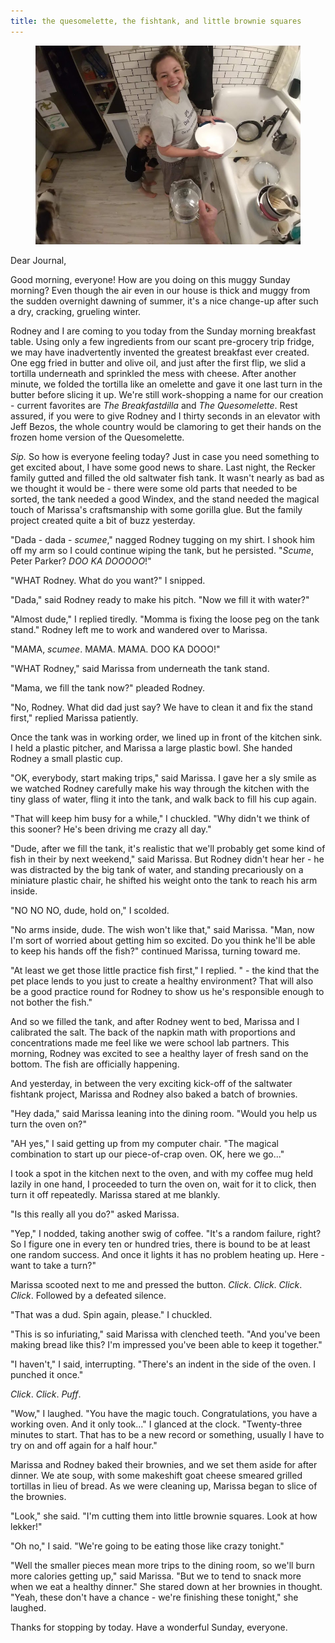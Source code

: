 ```yaml
---
title: the quesomelette, the fishtank, and little brownie squares
---
```


<figure>
  <a href="/images/banners/2020-05-24.jpg">
    <img alt="banner" src="/images/banners/2020-05-24.jpg"/>
  </a>
</figure>

Dear Journal,

Good morning, everyone!  How are you doing on this muggy Sunday
morning?  Even though the air even in our house is thick and muggy
from the sudden overnight dawning of summer, it's a nice change-up
after such a dry, cracking, grueling winter.

Rodney and I are coming to you today from the Sunday morning breakfast
table.  Using only a few ingredients from our scant pre-grocery trip
fridge, we may have inadvertently invented the greatest breakfast ever
created.  One egg fried in butter and olive oil, and just after the
first flip, we slid a tortilla underneath and sprinkled the mess with
cheese.  After another minute, we folded the tortilla like an omelette
and gave it one last turn in the butter before slicing it up.  We're
still work-shopping a name for our creation - current favorites are
_The Breakfastdilla_ and _The Quesomelette_.  Rest assured, if you
were to give Rodney and I thirty seconds in an elevator with Jeff
Bezos, the whole country would be clamoring to get their hands on the
frozen home version of the Quesomelette.

_Sip._ So how is everyone feeling today?  Just in case you need
something to get excited about, I have some good news to share.  Last
night, the Recker family gutted and filled the old saltwater fish
tank.  It wasn't nearly as bad as we thought it would be - there were
some old parts that needed to be sorted, the tank needed a good
Windex, and the stand needed the magical touch of Marissa's
craftsmanship with some gorilla glue.  But the family project created
quite a bit of buzz yesterday.

"Dada - dada - _scumee_," nagged Rodney tugging on my shirt.  I shook
him off my arm so I could continue wiping the tank, but he persisted.
"_Scume_, Peter Parker?  _DOO KA DOOOOO_!"

"WHAT Rodney.  What do you want?" I snipped.

"Dada," said Rodney ready to make his pitch.  "Now we fill it with
water?"

"Almost dude," I replied tiredly.  "Momma is fixing the loose peg on
the tank stand."  Rodney left me to work and wandered over to Marissa.

"MAMA, _scumee_.  MAMA.  MAMA.  DOO KA DOOO!"

"WHAT Rodney," said Marissa from underneath the tank stand.

"Mama, we fill the tank now?" pleaded Rodney.

"No, Rodney.  What did dad just say?  We have to clean it and fix the
stand first," replied Marissa patiently.

Once the tank was in working order, we lined up in front of the
kitchen sink.  I held a plastic pitcher, and Marissa a large plastic
bowl.  She handed Rodney a small plastic cup.

"OK, everybody, start making trips," said Marissa.  I gave her a sly
smile as we watched Rodney carefully make his way through the kitchen
with the tiny glass of water, fling it into the tank, and walk back to
fill his cup again.

"That will keep him busy for a while," I chuckled.  "Why didn't we
think of this sooner?  He's been driving me crazy all day."

"Dude, after we fill the tank, it's realistic that we'll probably get
some kind of fish in their by next weekend," said Marissa.  But Rodney
didn't hear her - he was distracted by the big tank of water, and
standing precariously on a miniature plastic chair, he shifted his
weight onto the tank to reach his arm inside.

"NO NO NO, dude, hold on," I scolded.

"No arms inside, dude.  The wish won't like that," said Marissa.
"Man, now I'm sort of worried about getting him so excited.  Do you
think he'll be able to keep his hands off the fish?" continued
Marissa, turning toward me.

"At least we get those little practice fish first," I replied.  " -
the kind that the pet place lends to you just to create a healthy
environment?  That will also be a good practice round for Rodney to
show us he's responsible enough to not bother the fish."

And so we filled the tank, and after Rodney went to bed, Marissa and I
calibrated the salt.  The back of the napkin math with proportions and
concentrations made me feel like we were school lab partners.  This
morning, Rodney was excited to see a healthy layer of fresh sand on
the bottom.  The fish are officially happening.

And yesterday, in between the very exciting kick-off of the saltwater
fishtank project, Marissa and Rodney also baked a batch of brownies.

"Hey dada," said Marissa leaning into the dining room.  "Would you
help us turn the oven on?"

"AH yes," I said getting up from my computer chair.  "The magical
combination to start up our piece-of-crap oven.  OK, here we go..."

I took a spot in the kitchen next to the oven, and with my coffee mug
held lazily in one hand, I proceeded to turn the oven on, wait for it
to click, then turn it off repeatedly.  Marissa stared at me blankly.

"Is this really all you do?" asked Marissa.

"Yep," I nodded, taking another swig of coffee.  "It's a random
failure, right?  So I figure one in every ten or hundred tries, there
is bound to be at least one random success.  And once it lights it has
no problem heating up.  Here - want to take  a turn?"

Marissa scooted next to me and pressed the button.  _Click_.  _Click_.
_Click_.  _Click_.  Followed by a defeated silence.

"That was a dud.  Spin again, please." I chuckled.

"This is so infuriating," said Marissa with clenched teeth.  "And
you've been making bread like this?  I'm impressed you've been able to
keep it together."

"I haven't," I said, interrupting.  "There's an indent in the side of
the oven.  I punched it once."

_Click_.  _Click_.  _Puff_.

"Wow," I laughed.  "You have the magic touch.  Congratulations, you
have a working oven.  And it only took..." I glanced at the clock.
"Twenty-three minutes to start.  That has to be a new record or
something, usually I have to try on and off again for a half hour."

Marissa and Rodney baked their brownies, and we set them aside for
after dinner.  We ate soup, with some makeshift goat cheese smeared
grilled tortillas in lieu of bread.  As we were cleaning up, Marissa
began to slice of the brownies.

"Look," she said.  "I'm cutting them into little brownie squares.
Look at how lekker!"

"Oh no," I said.  "We're going to be eating those like crazy tonight."

"Well the smaller pieces mean more trips to the dining room, so we'll
burn more calories getting up," said Marissa.  "But we to tend to
snack more when we eat a healthy dinner."  She stared down at her
brownies in thought.  "Yeah, these don't have a chance - we're
finishing these tonight," she laughed.

Thanks for stopping by today.  Have a wonderful Sunday, everyone.
